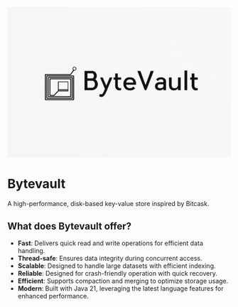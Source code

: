 ![ByteVault](/screenshots/ByteVault.png)

# Bytevault

A high-performance, disk-based key-value store inspired by Bitcask.

## What does Bytevault offer?

- **Fast**: Delivers quick read and write operations for efficient data handling.
- **Thread-safe**: Ensures data integrity during concurrent access.
- **Scalable**: Designed to handle large datasets with efficient indexing.
- **Reliable**: Designed for crash-friendly operation with quick recovery.
- **Efficient**: Supports compaction and merging to optimize storage usage.
- **Modern**: Built with Java 21, leveraging the latest language features for enhanced performance.
